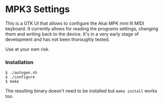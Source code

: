 # MPK3 Settings

This is a GTK UI that allows to configure the Akai MPK mini III MIDI keyboard.
It currently allows for reading the programs settings, changing them and writing
back to the device. It's in a very early stage of development and has not been 
thoroughly tested.

Use at your own risk.

### Installation
```
$ ./autogen.sh
$ ./configure
$ make
```
The resulting binary doesn't need to be installed but `make install` works too.